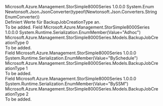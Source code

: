 <Type Name="BackupJobCreationType" FullName="Microsoft.Azure.Management.StorSimple8000Series.Models.BackupJobCreationType">
  <TypeSignature Language="C#" Value="public enum BackupJobCreationType" />
  <TypeSignature Language="ILAsm" Value=".class public auto ansi sealed BackupJobCreationType extends System.Enum" />
  <TypeSignature Language="DocId" Value="T:Microsoft.Azure.Management.StorSimple8000Series.Models.BackupJobCreationType" />
  <TypeSignature Language="VB.NET" Value="Public Enum BackupJobCreationType" />
  <TypeSignature Language="F#" Value="type BackupJobCreationType = " />
  <AssemblyInfo>
    <AssemblyName>Microsoft.Azure.Management.StorSimple8000Series</AssemblyName>
    <AssemblyVersion>1.0.0.0</AssemblyVersion>
  </AssemblyInfo>
  <Base>
    <BaseTypeName>System.Enum</BaseTypeName>
  </Base>
  <Attributes>
    <Attribute>
      <AttributeName>Newtonsoft.Json.JsonConverter(typeof(Newtonsoft.Json.Converters.StringEnumConverter))</AttributeName>
    </Attribute>
  </Attributes>
  <Docs>
    <summary>
            Definiert Werte für BackupJobCreationType an.
            </summary>
    <remarks>To be added.</remarks>
  </Docs>
  <Members>
    <Member MemberName="Adhoc">
      <MemberSignature Language="C#" Value="Adhoc" />
      <MemberSignature Language="ILAsm" Value=".field public static literal valuetype Microsoft.Azure.Management.StorSimple8000Series.Models.BackupJobCreationType Adhoc = int32(0)" />
      <MemberSignature Language="DocId" Value="F:Microsoft.Azure.Management.StorSimple8000Series.Models.BackupJobCreationType.Adhoc" />
      <MemberSignature Language="VB.NET" Value="Adhoc" />
      <MemberSignature Language="F#" Value="Adhoc = 0" Usage="Microsoft.Azure.Management.StorSimple8000Series.Models.BackupJobCreationType.Adhoc" />
      <MemberType>Field</MemberType>
      <AssemblyInfo>
        <AssemblyName>Microsoft.Azure.Management.StorSimple8000Series</AssemblyName>
        <AssemblyVersion>1.0.0.0</AssemblyVersion>
      </AssemblyInfo>
      <Attributes>
        <Attribute>
          <AttributeName>System.Runtime.Serialization.EnumMember(Value="Adhoc")</AttributeName>
        </Attribute>
      </Attributes>
      <ReturnValue>
        <ReturnType>Microsoft.Azure.Management.StorSimple8000Series.Models.BackupJobCreationType</ReturnType>
      </ReturnValue>
      <MemberValue>0</MemberValue>
      <Docs>
        <summary>To be added.</summary>
      </Docs>
    </Member>
    <Member MemberName="BySchedule">
      <MemberSignature Language="C#" Value="BySchedule" />
      <MemberSignature Language="ILAsm" Value=".field public static literal valuetype Microsoft.Azure.Management.StorSimple8000Series.Models.BackupJobCreationType BySchedule = int32(1)" />
      <MemberSignature Language="DocId" Value="F:Microsoft.Azure.Management.StorSimple8000Series.Models.BackupJobCreationType.BySchedule" />
      <MemberSignature Language="VB.NET" Value="BySchedule" />
      <MemberSignature Language="F#" Value="BySchedule = 1" Usage="Microsoft.Azure.Management.StorSimple8000Series.Models.BackupJobCreationType.BySchedule" />
      <MemberType>Field</MemberType>
      <AssemblyInfo>
        <AssemblyName>Microsoft.Azure.Management.StorSimple8000Series</AssemblyName>
        <AssemblyVersion>1.0.0.0</AssemblyVersion>
      </AssemblyInfo>
      <Attributes>
        <Attribute>
          <AttributeName>System.Runtime.Serialization.EnumMember(Value="BySchedule")</AttributeName>
        </Attribute>
      </Attributes>
      <ReturnValue>
        <ReturnType>Microsoft.Azure.Management.StorSimple8000Series.Models.BackupJobCreationType</ReturnType>
      </ReturnValue>
      <MemberValue>1</MemberValue>
      <Docs>
        <summary>To be added.</summary>
      </Docs>
    </Member>
    <Member MemberName="BySSM">
      <MemberSignature Language="C#" Value="BySSM" />
      <MemberSignature Language="ILAsm" Value=".field public static literal valuetype Microsoft.Azure.Management.StorSimple8000Series.Models.BackupJobCreationType BySSM = int32(2)" />
      <MemberSignature Language="DocId" Value="F:Microsoft.Azure.Management.StorSimple8000Series.Models.BackupJobCreationType.BySSM" />
      <MemberSignature Language="VB.NET" Value="BySSM" />
      <MemberSignature Language="F#" Value="BySSM = 2" Usage="Microsoft.Azure.Management.StorSimple8000Series.Models.BackupJobCreationType.BySSM" />
      <MemberType>Field</MemberType>
      <AssemblyInfo>
        <AssemblyName>Microsoft.Azure.Management.StorSimple8000Series</AssemblyName>
        <AssemblyVersion>1.0.0.0</AssemblyVersion>
      </AssemblyInfo>
      <Attributes>
        <Attribute>
          <AttributeName>System.Runtime.Serialization.EnumMember(Value="BySSM")</AttributeName>
        </Attribute>
      </Attributes>
      <ReturnValue>
        <ReturnType>Microsoft.Azure.Management.StorSimple8000Series.Models.BackupJobCreationType</ReturnType>
      </ReturnValue>
      <MemberValue>2</MemberValue>
      <Docs>
        <summary>To be added.</summary>
      </Docs>
    </Member>
  </Members>
</Type>